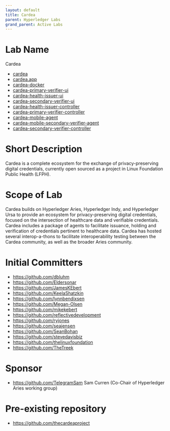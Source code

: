 ```yaml
---
layout: default
title: Cardea
parent: Hyperledger Labs
grand_parent: Active Labs
---
```

# Lab Name
Cardea

* [cardea](https://github.com/hyperledger-labs/cardea)
* [cardea.app](https://github.com/hyperledger-labs/cardea.app)
* [cardea-docker](https://github.com/hyperledger-labs/cardea-docker)
* [cardea-primary-verifier-ui](https://github.com/hyperledger-labs/cardea-primary-verifier-ui)
* [cardea-health-issuer-ui](https://github.com/hyperledger-labs/cardea-health-issuer-ui)
* [cardea-secondary-verifier-ui](https://github.com/hyperledger-labs/cardea-secondary-verifier-ui)
* [cardea-health-issuer-controller](https://github.com/hyperledger-labs/cardea-health-issuer-controller)
* [cardea-primary-verifier-controller](https://github.com/hyperledger-labs/cardea-primary-verifier-controller)
* [cardea-mobile-agent](https://github.com/hyperledger-labs/cardea-mobile-agent)
* [cardea-mobile-secondary-verifier-agent](https://github.com/hyperledger-labs/cardea-mobile-secondary-verifier-agent)
* [cardea-secondary-verifier-controller](https://github.com/hyperledger-labs/cardea-secondary-verifier-controller)

# Short Description
Cardea is a complete ecosystem for the exchange of privacy-preserving digital credentials, currently open sourced as a project in Linux Foundation Public Health (LFPH).

# Scope of Lab
Cardea builds on Hyperledger Aries, Hyperledger Indy, and Hyperledger Ursa to provide an ecosystem for privacy-preserving digital credentials, focused on the intersection of healthcare data and verifiable credentials. Cardea includes a package of agents to facilitate issuance, holding and verification of credentials pertinent to healthcare data. Cardea has hosted several interop-a-thons to facilitate interoperability testing between the Cardea community, as well as the broader Aries community.

# Initial Committers
- https://github.com/dbluhm
- https://github.com/Eldersonar
- https://github.com/JamesKEbert
- https://github.com/KeelaShatzkin
- https://github.com/lynnbendixsen
- https://github.com/Megan-Olsen
- https://github.com/mikekebert
- https://github.com/reflectivedevelopment
- https://github.com/ryjones
- https://github.com/seajensen
- https://github.com/SeanBohan
- https://github.com/stevedavisbiz
- https://github.com/thelinuxfoundation
- https://github.com/TheTreek

# Sponsor
- https://github.com/TelegramSam Sam Curren (Co-Chair of Hyperledger Aries working group)

# Pre-existing repository
- https://github.com/thecardeaproject
